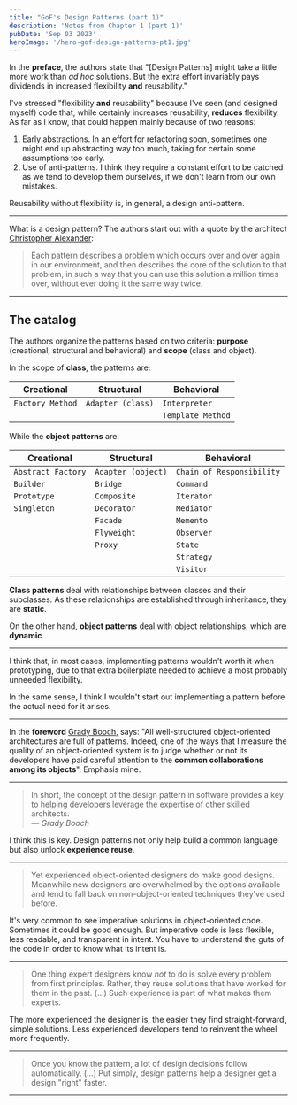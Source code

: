 ```yaml
---
title: "GoF's Design Patterns (part 1)"
description: 'Notes from Chapter 1 (part 1)'
pubDate: 'Sep 03 2023'
heroImage: '/hero-gof-design-patterns-pt1.jpg'
---
```


In the **preface**, the authors state that "[Design Patterns] might take a little more work than _ad hoc_ solutions. But the extra effort invariably pays dividends in increased flexibility **and** reusability."

I've stressed "flexibility **and** reusability" because I've seen (and designed myself) code that, while certainly increases reusability, **reduces** flexibility. As far as I know, that could happen mainly because of two reasons:

1. Early abstractions. In an effort for refactoring soon, sometimes one might end up abstracting way too much, taking for certain some assumptions too early.
2. Use of anti-patterns. I think they require a constant effort to be catched as we tend to develop them ourselves, if we don't learn from our own mistakes.

Reusability without flexibility is, in general, a design anti-pattern.

---

What is a design pattern? The authors start out with a quote by the architect [Christopher Alexander](https://en.wikipedia.org/wiki/Christopher_Alexander):

> Each pattern describes a problem which occurs over and over again in our environment, and then describes the core of the solution to that problem, in such a way that you can use this solution a million times over, without ever doing it the same way twice.
<!-- 
A pattern has four essential elements:
1. The **pattern name**.
2. The **problem**, describing when to apply the pattern.
3. The **solution**, an abstract description on how to arrange classes and objects in order to solve an abstract design problem.
4. The **consequences**, which are the results and trade-offs of applying the pattern. -->

---

## The catalog

The authors organize the patterns based on two criteria: **purpose** (creational, structural and behavioral) and **scope** (class and object).

In the scope of **class**, the patterns are:

| **Creational**     | **Structural**     | **Behavioral**            |
| ------------------ | ------------------ | ------------------------- |
| `Factory Method`   | `Adapter (class)`  | `Interpreter`             |
|                    |                    | `Template Method`         |

While the **object patterns** are:

| **Creational**     | **Structural**     | **Behavioral**            |
| ------------------ | ------------------ | ------------------------- |
| `Abstract Factory` | `Adapter (object)` | `Chain of Responsibility` |
| `Builder`          | `Bridge`           | `Command`                 |
| `Prototype`        | `Composite`        | `Iterator`                |
| `Singleton`        | `Decorator`        | `Mediator`                |
|                    | `Facade`           | `Memento`                 |
|                    | `Flyweight`        | `Observer`                |
|                    | `Proxy`            | `State`                   |
|                    |                    | `Strategy`                |
|                    |                    | `Visitor`                 |

**Class patterns** deal with relationships between classes and their subclasses. As these relationships are established through inheritance, they are **static**.

On the other hand, **object patterns** deal with object relationships, which are **dynamic**.

---

I think that, in most cases, implementing patterns wouldn't worth it when prototyping, due to that extra boilerplate needed to achieve a most probably unneeded flexibility.

In the same sense, I think I wouldn't start out implementing a pattern before the actual need for it arises.

---

In the **foreword** [Grady Booch](https://en.wikipedia.org/wiki/Grady_Booch), says: "All well-structured object-oriented architectures are full of patterns. Indeed, one of the ways that I measure the quality of an object-oriented system is to judge whether or not its developers have paid careful attention to the **common collaborations among its objects**". Emphasis mine.

---

> In short, the concept of the design pattern in software provides a key to helping developers leverage the expertise of other skilled architects.<br/>
> — <cite>Grady Booch</cite>

I think this is key. Design patterns not only help build a common language but also unlock **experience reuse**.

---

> Yet experienced object-oriented designers do make good designs. Meanwhile new designers are overwhelmed by the options available and tend to fall back on non-object-oriented techniques they’ve used before.

It's very common to see imperative solutions in object-oriented code. Sometimes it could be good enough. But imperative code is less flexible, less readable, and transparent in intent. You have to understand the guts of the code in order to know what its intent is.

---

> One thing expert designers know _not_ to do is solve every problem from first principles. Rather, they reuse solutions that have worked for them in the past. (...) Such experience is part of what makes them experts.

The more experienced the designer is, the easier they find straight-forward, simple solutions. Less experienced developers tend to reinvent the wheel more frequently.

---

> Once you know the pattern, a lot of design decisions follow automatically. (...) Put simply, design patterns help a designer get a design "right" faster.

---



<!-- 
## Creational, Structural & Behavioral Patterns

> Creational patterns concern the process of object creation. Structural patterns deal with the composition of classes or objects. Behavioral patterns characterize the ways in which classes or objects interact and distribute responsibility.

---

## Class & Object Patterns

> Class patterns deal with relationships between classes and their subclasses. These relationships are established through inheritance, so they are static—fixed at compile-time.

---

> Object patterns deal with object relationships, which can be changed at run-time and are more dynamic.

---

## Other stuff

> Object-oriented designs often end up with classes that have no counterparts in the real world. (...) Strict modeling of the real world leads to a system that reflects today’s realities but not necessarily tomorrow’s. The abstractions that emerge during design are key to making a design flexible. (...) For example, objects that represent a process or algorithm don’t occur in nature, yet they are a crucial part of flexible designs.

## Types

> An object may have many types, and widely different objects can share a type.

---

> Part of an object’s interface may be characterized by one type, and other parts by other types.

---

> Two objects of the same type need only share parts of their interfaces.

---

> Interfaces can contain other interfaces as subsets.

---
 -->
